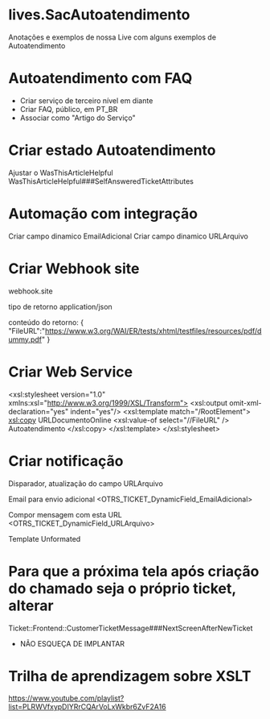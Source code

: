 # lives.SacAutoatendimento
Anotações e exemplos de nossa Live com alguns exemplos de Autoatendimento

# Autoatendimento com FAQ

* Criar serviço de terceiro nível em diante
* Criar FAQ, público, em PT_BR
* Associar como "Artigo do Serviço"

# Criar estado Autoatendimento

Ajustar o WasThisArticleHelpful
WasThisArticleHelpful###SelfAnsweredTicketAttributes


# Automação com integração
Criar campo dinamico EmailAdicional
Criar campo dinamico URLArquivo

# Criar Webhook site

webhook.site

tipo de retorno
application/json

conteúdo do retorno:
{ 
    "FileURL":"https://www.w3.org/WAI/ER/tests/xhtml/testfiles/resources/pdf/dummy.pdf"
}


# Criar Web Service
 <xsl:stylesheet version="1.0"
  xmlns:xsl="http://www.w3.org/1999/XSL/Transform">
  <xsl:output omit-xml-declaration="yes" indent="yes"/>
  <xsl:template match="/RootElement">
   <xsl:copy>
       <DynamicField>
           <Name>URLDocumentoOnline</Name>
           <Value><xsl:value-of select="//FileURL" /></Value>
       </DynamicField>
       <Ticket>
           <State>Autoatendimento</State>
       </Ticket>
   </xsl:copy>
  </xsl:template>
 </xsl:stylesheet>


# Criar notificação
Disparador, atualização do campo URLArquivo

Email para envio adicional
<OTRS_TICKET_DynamicField_EmailAdicional>

Compor mensagem com esta URL
<OTRS_TICKET_DynamicField_URLArquivo>

Template Unformated


# Para que a próxima tela após criação do chamado seja o próprio ticket, alterar

Ticket::Frontend::CustomerTicketMessage###NextScreenAfterNewTicket

* NÃO ESQUEÇA DE IMPLANTAR


# Trilha de aprendizagem sobre XSLT

https://www.youtube.com/playlist?list=PLRWVfxypDIYRrCQArVoLxWkbr6ZvF2A16
